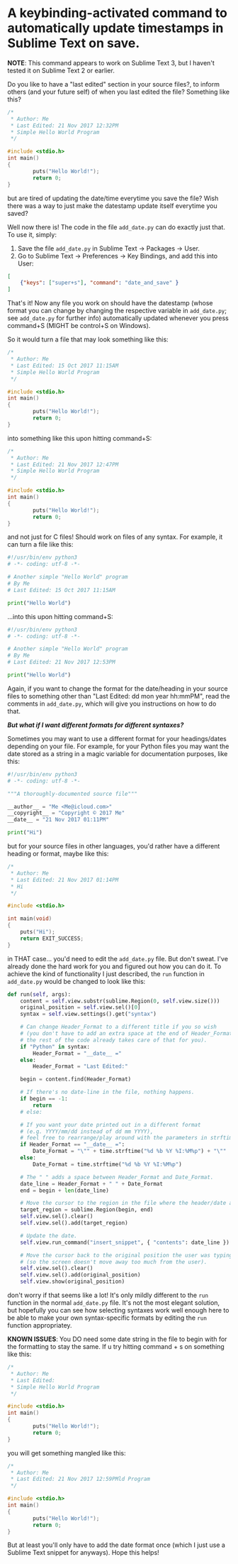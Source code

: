 # A keybinding-activated command to automatically update timestamps in Sublime Text on save.
**NOTE**: This command appears to work on Sublime Text 3, but I haven't tested it on Sublime Text 2 or earlier.

Do you like to have a "last edited" section in your source files?, to inform others (and your future self) of when you last edited the file? Something like this?

```C
/* 
 * Author: Me
 * Last Edited: 21 Nov 2017 12:32PM
 * Simple Hello World Program
 */

#include <stdio.h>
int main()
{
        puts("Hello World!");
        return 0;
}

```

but are tired of updating the date/time everytime you save the file? Wish there was a way to just make the datestamp update itself everytime you saved?

Well now there is! The code in the file ```add_date.py``` can do exactly just that. To use it, simply:
1. Save the file ```add_date.py``` in Sublime Text -> Packages -> User.
2. Go to Sublime Text -> Preferences -> Key Bindings, and add this into User:

```json
[
    {"keys": ["super+s"], "command": "date_and_save" }
]
```

That's it! Now any file you work on should have the datestamp (whose format you can change by changing the respective variable in ```add_date.py```; see ```add_date.py``` for further info) automatically updated whenever you press command+S (MIGHT be control+S on Windows).

So it would turn a file that may look something like this:
```C
/* 
 * Author: Me
 * Last Edited: 15 Oct 2017 11:15AM
 * Simple Hello World Program
 */

#include <stdio.h>
int main()
{
        puts("Hello World!");
        return 0;
}

```

into something like this upon hitting command+S:
```C
/* 
 * Author: Me
 * Last Edited: 21 Nov 2017 12:47PM
 * Simple Hello World Program
 */

#include <stdio.h>
int main()
{
        puts("Hello World!");
        return 0;
}

```

and not just for C files! Should work on files of any syntax. For example, it can turn a file like this:
```python
#!/usr/bin/env python3
# -*- coding: utf-8 -*-

# Another simple "Hello World" program
# By Me
# Last Edited: 15 Oct 2017 11:15AM

print("Hello World")

```

...into this upon hitting command+S:
```python
#!/usr/bin/env python3
# -*- coding: utf-8 -*-

# Another simple "Hello World" program
# By Me
# Last Edited: 21 Nov 2017 12:53PM

print("Hello World")

```

Again, if you want to change the format for the date/heading in your source files to something other than "Last Edited: dd mon year hh:mmPM", read the comments in ```add_date.py```, which will give you instructions on how to do that.

***But what if I want different formats for different syntaxes?***

Sometimes you may want to use a different format for your headings/dates depending on your file. For example, for your Python files you may want the date stored as a string in a magic variable for documentation purposes, like this:
```python
#!/usr/bin/env python3
# -*- coding: utf-8 -*-

"""A thoroughly-documented source file"""

__author__ = "Me <Me@icloud.com>"
__copyright__ = "Copyright © 2017 Me"
__date__ = "21 Nov 2017 01:11PM"

print("Hi")

```
but for your source files in other languages, you'd rather have a different heading or format, maybe like this:
```C
/*
 * Author: Me
 * Last Edited: 21 Nov 2017 01:14PM
 * Hi
 */

#include <stdio.h>

int main(void)
{
	puts("Hi");
	return EXIT_SUCCESS;
}

```

in THAT case... you'd need to edit the ```add_date.py``` file. But don't sweat. I've already done the hard work for you and figured out how you can do it. To achieve the kind of functionality I just described, the ```run``` function in ```add_date.py``` would be changed to look like this:
```python
def run(self, args):
    content = self.view.substr(sublime.Region(0, self.view.size()))
    original_position = self.view.sel()[0]
    syntax = self.view.settings().get("syntax")

    # Can change Header_Format to a different title if you so wish
    # (you don't have to add an extra space at the end of Header_Format;
    # the rest of the code already takes care of that for you).
    if "Python" in syntax:
        Header_Format = "__date__ ="
    else:
        Header_Format = "Last Edited:"

    begin = content.find(Header_Format)

    # If there's no date-line in the file, nothing happens.
    if begin == -1:
        return
    # else:

    # If you want your date printed out in a different format
    # (e.g. YYYY/mm/dd instead of dd mm YYYY),
    # feel free to rearrange/play around with the parameters in strftime().
    if Header_Format == "__date__ =":
        Date_Format = "\"" + time.strftime("%d %b %Y %I:%M%p") + "\""
    else:
        Date_Format = time.strftime("%d %b %Y %I:%M%p")

    # The " " adds a space between Header_Format and Date_Format.
    date_line = Header_Format + " " + Date_Format
    end = begin + len(date_line)

    # Move the cursor to the region in the file where the header/date are.
    target_region = sublime.Region(begin, end)
    self.view.sel().clear()
    self.view.sel().add(target_region)

    # Update the date.
    self.view.run_command("insert_snippet", { "contents": date_line })

    # Move the cursor back to the original position the user was typing at
    # (so the screen doesn't move away too much from the user).
    self.view.sel().clear()
    self.view.sel().add(original_position)
    self.view.show(original_position)
```
don't worry if that seems like a lot! It's only mildly different to the ```run``` function in the normal ```add_date.py``` file. It's not the most elegant solution, but hopefully you can see how selecting syntaxes work well enough here to be able to make your own syntax-specific formats by editing the ```run``` function appropriatey.

**KNOWN ISSUES**: You DO need some date string in the file to begin with for the formatting to stay the same. If u try hitting command + s on something like this:
```C
/* 
 * Author: Me
 * Last Edited:
 * Simple Hello World Program
 */

#include <stdio.h>
int main()
{
        puts("Hello World!");
        return 0;
}
```

you will get something mangled like this:
```C
/*
 * Author: Me
 * Last Edited: 21 Nov 2017 12:59PMld Program
 */

#include <stdio.h>
int main()
{
        puts("Hello World!");
        return 0;
}
```
But at least you'll only have to add the date format once (which I just use a Sublime Text snippet for anyways).
Hope this helps!
